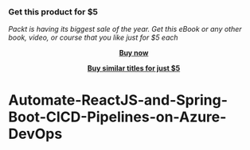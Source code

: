 
### Get this product for $5

<i>Packt is having its biggest sale of the year. Get this eBook or any other book, video, or course that you like just for $5 each</i>


<b><p align='center'>[Buy now](https://packt.link/9781803239927)</p></b>


<b><p align='center'>[Buy similar titles for just $5](https://subscription.packtpub.com/search)</p></b>


# Automate-ReactJS-and-Spring-Boot-CICD-Pipelines-on-Azure-DevOps